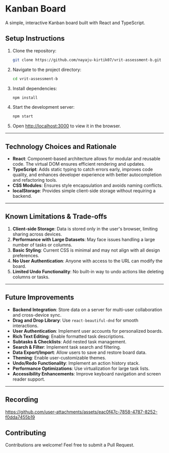 # Kanban Board

A simple, interactive Kanban board built with React and TypeScript.

## Setup Instructions

1. Clone the repository:

   ```sh
   git clone https://github.com/nayaju-kirtik07/vrit-assessment-b.git
   ```

2. Navigate to the project directory:

   ```sh
   cd vrit-assessment-b
   ```

3. Install dependencies:

   ```sh
   npm install
   ```

4. Start the development server:

   ```sh
   npm start
   ```

5. Open [http://localhost:3000](http://localhost:3000) to view it in the browser.

---

## Technology Choices and Rationale

- **React**: Component-based architecture allows for modular and reusable code. The virtual DOM ensures efficient rendering and updates.
- **TypeScript**: Adds static typing to catch errors early, improves code quality, and enhances developer experience with better autocompletion and refactoring tools.
- **CSS Modules**: Ensures style encapsulation and avoids naming conflicts.
- **localStorage**: Provides simple client-side storage without requiring a backend.

---

## Known Limitations & Trade-offs

1. **Client-side Storage**: Data is stored only in the user's browser, limiting sharing across devices.
2. **Performance with Large Datasets**: May face issues handling a large number of tasks or columns.
3. **Basic Styling**: Current CSS is minimal and may not align with all design preferences.
4. **No User Authentication**: Anyone with access to the URL can modify the board.
5. **Limited Undo Functionality**: No built-in way to undo actions like deleting columns or tasks.

---

## Future Improvements

- **Backend Integration**: Store data on a server for multi-user collaboration and cross-device sync.
- **Drag and Drop Library**: Use `react-beautiful-dnd` for smooth interactions.
- **User Authentication**: Implement user accounts for personalized boards.
- **Rich Text Editing**: Enable formatted task descriptions.
- **Subtasks & Checklists**: Add nested task management.
- **Search & Filter**: Implement task search and filtering.
- **Data Export/Import**: Allow users to save and restore board data.
- **Theming**: Enable user-customizable themes.
- **Undo/Redo Functionality**: Implement an action history stack.
- **Performance Optimizations**: Use virtualization for large task lists.
- **Accessibility Enhancements**: Improve keyboard navigation and screen reader support.

---

## Recording
https://github.com/user-attachments/assets/eac0f47c-7858-4787-8252-f0dda7455b19



## Contributing
Contributions are welcome! Feel free to submit a Pull Request.
